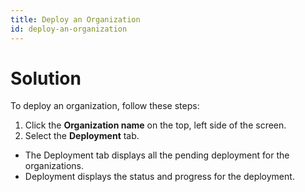 ```yaml
---
title: Deploy an Organization
id: deploy-an-organization
---
```


# Solution

To deploy an organization, follow these steps:

1. Click the **Organization name** on the top, left side of the screen.
2. Select the **Deployment** tab.
  * The Deployment tab displays all the pending deployment for the organizations.
  * Deployment displays the status and progress for the deployment.

